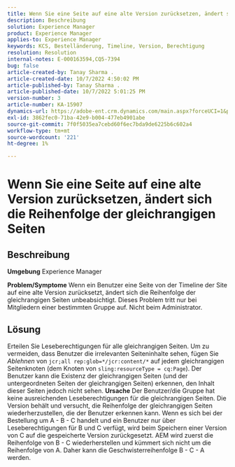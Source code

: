 ```yaml
---
title: Wenn Sie eine Seite auf eine alte Version zurücksetzen, ändert sich die Reihenfolge der gleichrangigen Seiten
description: Beschreibung
solution: Experience Manager
product: Experience Manager
applies-to: Experience Manager
keywords: KCS, Bestelländerung, Timeline, Version, Berechtigung
resolution: Resolution
internal-notes: E-000163594,CQ5-7394
bug: false
article-created-by: Tanay Sharma .
article-created-date: 10/7/2022 4:50:02 PM
article-published-by: Tanay Sharma .
article-published-date: 10/7/2022 5:01:25 PM
version-number: 3
article-number: KA-15907
dynamics-url: https://adobe-ent.crm.dynamics.com/main.aspx?forceUCI=1&pagetype=entityrecord&etn=knowledgearticle&id=65f57811-6046-ed11-bba2-0022480868ff
exl-id: 3862fec0-71ba-42e9-b004-477eb4901abe
source-git-commit: 7f0f5035ea7cebd60f6ec7bda9de6225b6c602a4
workflow-type: tm+mt
source-wordcount: '221'
ht-degree: 1%

---
```


# Wenn Sie eine Seite auf eine alte Version zurücksetzen, ändert sich die Reihenfolge der gleichrangigen Seiten

## Beschreibung

<b>Umgebung</b>
Experience Manager


<b>Problem/Symptome</b>
Wenn ein Benutzer eine Seite von der Timeline der Site auf eine alte Version zurücksetzt, ändert sich die Reihenfolge der gleichrangigen Seiten unbeabsichtigt. Dieses Problem tritt nur bei Mitgliedern einer bestimmten Gruppe auf. Nicht beim Administrator.


## Lösung


Erteilen Sie Leseberechtigungen für alle gleichrangigen Seiten. Um zu vermeiden, dass Benutzer die irrelevanten Seiteninhalte sehen, fügen Sie *Ablehnen* von `jcr;all rep:glob=*/jcr:content/*` auf jedem gleichrangigen Seitenknoten (dem Knoten von `sling:resourceType = cq:Page`). Der Benutzer kann die Existenz der gleichrangigen Seiten (und der untergeordneten Seiten der gleichrangigen Seiten) erkennen, den Inhalt dieser Seiten jedoch nicht sehen.
<b>Ursache</b>
Der Benutzer/die Gruppe hat keine ausreichenden Leseberechtigungen für die gleichrangigen Seiten. Die Version behält und versucht, die Reihenfolge der gleichrangigen Seiten wiederherzustellen, die der Benutzer erkennen kann. Wenn es sich bei der Bestellung um A - B - C handelt und ein Benutzer nur über Leseberechtigungen für B und C verfügt, wird beim Speichern einer Version von C auf die gespeicherte Version zurückgesetzt. AEM wird zuerst die Reihenfolge von B - C wiederherstellen und kümmert sich nicht um die Reihenfolge von A. Daher kann die Geschwisterreihenfolge B - C - A werden.
